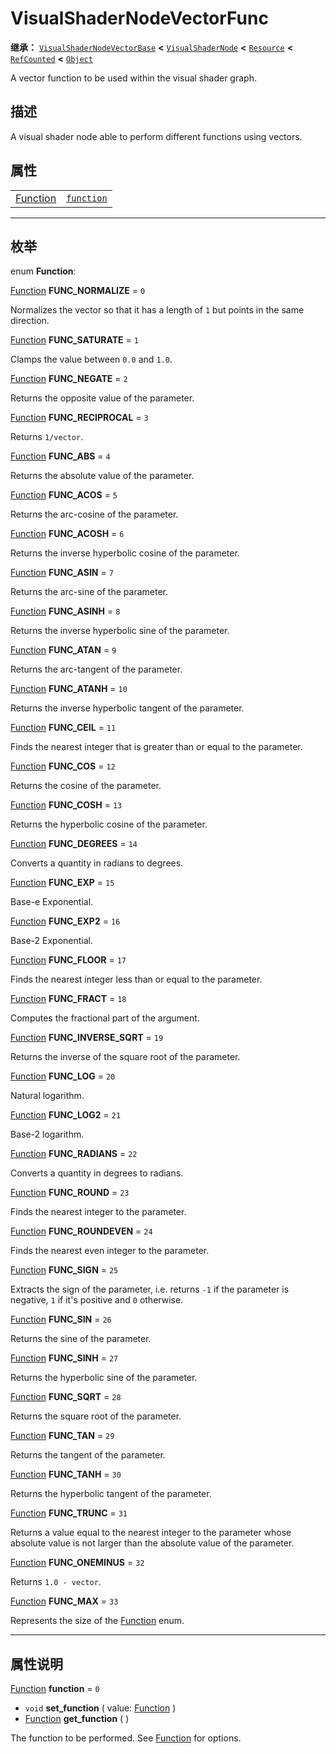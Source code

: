 <!-- ⚠ 请勿编辑本文件 ⚠ -->
<!-- 本文档使用脚本从 WeDot 引擎源码仓库生成。 -->
<!-- 生成脚本：https://github.com/WeDot-Engine/WeDot/tree/4.3/doc/tools/make_md.py； -->
<!-- 原文件：https://github.com/WeDot-Engine/WeDot/tree/4.3/doc/classes/VisualShaderNodeVectorFunc.xml。 -->

<div id="_class_visualshadernodevectorfunc"></div>

# VisualShaderNodeVectorFunc

**继承：** [`VisualShaderNodeVectorBase`](class_visualshadernodevectorbase.md) **<** [`VisualShaderNode`](class_visualshadernode.md) **<** [`Resource`](class_resource.md) **<** [`RefCounted`](class_refcounted.md) **<** [`Object`](class_object.md)

A vector function to be used within the visual shader graph.

## 描述

A visual shader node able to perform different functions using vectors.

## 属性

|||
|:-:|:--|
| [Function](#enum_visualshadernodevectorfunc_function) | [`function`](class_visualshadernodevectorfunc.md#class_visualshadernodevectorfunc_property_function) | ``0`` |

<!-- rst-class:: classref-section-separator -->

---

## 枚举

<div id="_class_enum_visualshadernodevectorfunc_function"></div>

enum **Function**: <div id="enum_visualshadernodevectorfunc_function"></div>

<div id="_class_visualshadernodevectorfunc_constant_func_normalize"></div>

[Function](#enum_visualshadernodevectorfunc_function) **FUNC_NORMALIZE** = ``0``

Normalizes the vector so that it has a length of `1` but points in the same direction.

<div id="_class_visualshadernodevectorfunc_constant_func_saturate"></div>

[Function](#enum_visualshadernodevectorfunc_function) **FUNC_SATURATE** = ``1``

Clamps the value between `0.0` and `1.0`.

<div id="_class_visualshadernodevectorfunc_constant_func_negate"></div>

[Function](#enum_visualshadernodevectorfunc_function) **FUNC_NEGATE** = ``2``

Returns the opposite value of the parameter.

<div id="_class_visualshadernodevectorfunc_constant_func_reciprocal"></div>

[Function](#enum_visualshadernodevectorfunc_function) **FUNC_RECIPROCAL** = ``3``

Returns `1/vector`.

<div id="_class_visualshadernodevectorfunc_constant_func_abs"></div>

[Function](#enum_visualshadernodevectorfunc_function) **FUNC_ABS** = ``4``

Returns the absolute value of the parameter.

<div id="_class_visualshadernodevectorfunc_constant_func_acos"></div>

[Function](#enum_visualshadernodevectorfunc_function) **FUNC_ACOS** = ``5``

Returns the arc-cosine of the parameter.

<div id="_class_visualshadernodevectorfunc_constant_func_acosh"></div>

[Function](#enum_visualshadernodevectorfunc_function) **FUNC_ACOSH** = ``6``

Returns the inverse hyperbolic cosine of the parameter.

<div id="_class_visualshadernodevectorfunc_constant_func_asin"></div>

[Function](#enum_visualshadernodevectorfunc_function) **FUNC_ASIN** = ``7``

Returns the arc-sine of the parameter.

<div id="_class_visualshadernodevectorfunc_constant_func_asinh"></div>

[Function](#enum_visualshadernodevectorfunc_function) **FUNC_ASINH** = ``8``

Returns the inverse hyperbolic sine of the parameter.

<div id="_class_visualshadernodevectorfunc_constant_func_atan"></div>

[Function](#enum_visualshadernodevectorfunc_function) **FUNC_ATAN** = ``9``

Returns the arc-tangent of the parameter.

<div id="_class_visualshadernodevectorfunc_constant_func_atanh"></div>

[Function](#enum_visualshadernodevectorfunc_function) **FUNC_ATANH** = ``10``

Returns the inverse hyperbolic tangent of the parameter.

<div id="_class_visualshadernodevectorfunc_constant_func_ceil"></div>

[Function](#enum_visualshadernodevectorfunc_function) **FUNC_CEIL** = ``11``

Finds the nearest integer that is greater than or equal to the parameter.

<div id="_class_visualshadernodevectorfunc_constant_func_cos"></div>

[Function](#enum_visualshadernodevectorfunc_function) **FUNC_COS** = ``12``

Returns the cosine of the parameter.

<div id="_class_visualshadernodevectorfunc_constant_func_cosh"></div>

[Function](#enum_visualshadernodevectorfunc_function) **FUNC_COSH** = ``13``

Returns the hyperbolic cosine of the parameter.

<div id="_class_visualshadernodevectorfunc_constant_func_degrees"></div>

[Function](#enum_visualshadernodevectorfunc_function) **FUNC_DEGREES** = ``14``

Converts a quantity in radians to degrees.

<div id="_class_visualshadernodevectorfunc_constant_func_exp"></div>

[Function](#enum_visualshadernodevectorfunc_function) **FUNC_EXP** = ``15``

Base-e Exponential.

<div id="_class_visualshadernodevectorfunc_constant_func_exp2"></div>

[Function](#enum_visualshadernodevectorfunc_function) **FUNC_EXP2** = ``16``

Base-2 Exponential.

<div id="_class_visualshadernodevectorfunc_constant_func_floor"></div>

[Function](#enum_visualshadernodevectorfunc_function) **FUNC_FLOOR** = ``17``

Finds the nearest integer less than or equal to the parameter.

<div id="_class_visualshadernodevectorfunc_constant_func_fract"></div>

[Function](#enum_visualshadernodevectorfunc_function) **FUNC_FRACT** = ``18``

Computes the fractional part of the argument.

<div id="_class_visualshadernodevectorfunc_constant_func_inverse_sqrt"></div>

[Function](#enum_visualshadernodevectorfunc_function) **FUNC_INVERSE_SQRT** = ``19``

Returns the inverse of the square root of the parameter.

<div id="_class_visualshadernodevectorfunc_constant_func_log"></div>

[Function](#enum_visualshadernodevectorfunc_function) **FUNC_LOG** = ``20``

Natural logarithm.

<div id="_class_visualshadernodevectorfunc_constant_func_log2"></div>

[Function](#enum_visualshadernodevectorfunc_function) **FUNC_LOG2** = ``21``

Base-2 logarithm.

<div id="_class_visualshadernodevectorfunc_constant_func_radians"></div>

[Function](#enum_visualshadernodevectorfunc_function) **FUNC_RADIANS** = ``22``

Converts a quantity in degrees to radians.

<div id="_class_visualshadernodevectorfunc_constant_func_round"></div>

[Function](#enum_visualshadernodevectorfunc_function) **FUNC_ROUND** = ``23``

Finds the nearest integer to the parameter.

<div id="_class_visualshadernodevectorfunc_constant_func_roundeven"></div>

[Function](#enum_visualshadernodevectorfunc_function) **FUNC_ROUNDEVEN** = ``24``

Finds the nearest even integer to the parameter.

<div id="_class_visualshadernodevectorfunc_constant_func_sign"></div>

[Function](#enum_visualshadernodevectorfunc_function) **FUNC_SIGN** = ``25``

Extracts the sign of the parameter, i.e. returns `-1` if the parameter is negative, `1` if it's positive and `0` otherwise.

<div id="_class_visualshadernodevectorfunc_constant_func_sin"></div>

[Function](#enum_visualshadernodevectorfunc_function) **FUNC_SIN** = ``26``

Returns the sine of the parameter.

<div id="_class_visualshadernodevectorfunc_constant_func_sinh"></div>

[Function](#enum_visualshadernodevectorfunc_function) **FUNC_SINH** = ``27``

Returns the hyperbolic sine of the parameter.

<div id="_class_visualshadernodevectorfunc_constant_func_sqrt"></div>

[Function](#enum_visualshadernodevectorfunc_function) **FUNC_SQRT** = ``28``

Returns the square root of the parameter.

<div id="_class_visualshadernodevectorfunc_constant_func_tan"></div>

[Function](#enum_visualshadernodevectorfunc_function) **FUNC_TAN** = ``29``

Returns the tangent of the parameter.

<div id="_class_visualshadernodevectorfunc_constant_func_tanh"></div>

[Function](#enum_visualshadernodevectorfunc_function) **FUNC_TANH** = ``30``

Returns the hyperbolic tangent of the parameter.

<div id="_class_visualshadernodevectorfunc_constant_func_trunc"></div>

[Function](#enum_visualshadernodevectorfunc_function) **FUNC_TRUNC** = ``31``

Returns a value equal to the nearest integer to the parameter whose absolute value is not larger than the absolute value of the parameter.

<div id="_class_visualshadernodevectorfunc_constant_func_oneminus"></div>

[Function](#enum_visualshadernodevectorfunc_function) **FUNC_ONEMINUS** = ``32``

Returns `1.0 - vector`.

<div id="_class_visualshadernodevectorfunc_constant_func_max"></div>

[Function](#enum_visualshadernodevectorfunc_function) **FUNC_MAX** = ``33``

Represents the size of the [Function](#enum_visualshadernodevectorfunc_function) enum.

<!-- rst-class:: classref-section-separator -->

---

## 属性说明

<div id="_class_visualshadernodevectorfunc_property_function"></div>

[Function](#enum_visualshadernodevectorfunc_function) **function** = ``0`` <div id="class_visualshadernodevectorfunc_property_function"></div>

- `void` **set_function** ( value: [Function](#enum_visualshadernodevectorfunc_function) )
- [Function](#enum_visualshadernodevectorfunc_function) **get_function** ( )

The function to be performed. See [Function](#enum_visualshadernodevectorfunc_function) for options.

[^virtual]: 本方法通常需要用户覆盖才能生效。
[^const]: 本方法无副作用，不会修改该实例的任何成员变量。
[^vararg]: 本方法除了能接受在此处描述的参数外，还能够继续接受任意数量的参数。
[^constructor]: 本方法用于构造某个类型。
[^static]: 调用本方法无需实例，可直接使用类名进行调用。
[^operator]: 本方法描述的是使用本类型作为左操作数的有效运算符。
[^bitfield]: 这个值是由下列位标志构成位掩码的整数。
[^void]: 无返回值。
